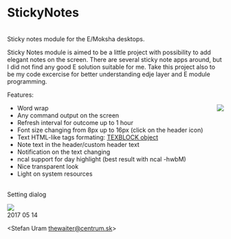 # StickyNotes
<br>
Sticky notes module for the E/Moksha desktops.

Sticky Notes module is aimed to be a little project with possibility to add elegant notes on the screen. 
There are several sticky note apps around, but I did not find any good E solution suitable for me. 
Take this project also to be my code excercise for better understanding edje layer and E module programming.

Features:
<br>

 - Word wrap
 [<img align="right" src="http://i.imgur.com/QuEYaJf.png">](http://i.imgur.com/QuEYaJf.png)
 - Any command output on the screen
 - Refresh interval for outcome up to 1 hour
 - Font size changing from 8px up to 16px (click on the header icon)
 - Text HTML-like tags formating:
   [TEXBLOCK object](https://www.enlightenment.org/develop/legacy/program_guide/evas/textblock_objects)
 - Note text in the header/custom header text
 - Notification on the text changing
 - ncal support for day highlight (best result with ncal -hwbM)
 - Nice transparent look
 - Light on system resources
 
 <br>
 Setting dialog
 <br>
 
  [<img align="left" src="http://www.enlightenment.org/ss/e-5918aa76ce6f95.29838983.jpg">](http://www.enlightenment.org/ss/e-5918aa76ce6f95.29838983.jpg)

<br>
2017 05 14

<Stefan Uram thewaiter@centrum.sk>
